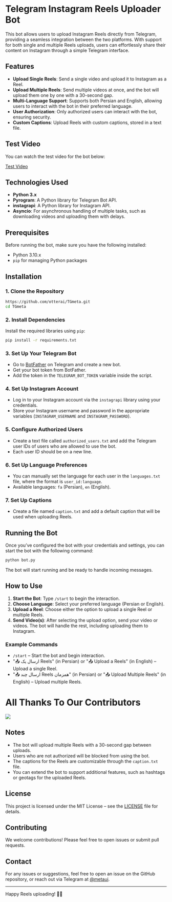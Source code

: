 
# Telegram Instagram Reels Uploader Bot

This bot allows users to upload Instagram Reels directly from Telegram, providing a seamless integration between the two platforms. With support for both single and multiple Reels uploads, users can effortlessly share their content on Instagram through a simple Telegram interface.

## Features

- **Upload Single Reels**: Send a single video and upload it to Instagram as a Reel.
- **Upload Multiple Reels**: Send multiple videos at once, and the bot will upload them one by one with a 30-second gap.
- **Multi-Language Support**: Supports both Persian and English, allowing users to interact with the bot in their preferred language.
- **User Authorization**: Only authorized users can interact with the bot, ensuring security.
- **Custom Captions**: Upload Reels with custom captions, stored in a text file.

## Test Video

You can watch the test video for the bot below:

[Test Video](https://cdn.discordapp.com/attachments/1308933497309888542/1321603575012393041/km_20241226-1_720p_25f_20241226_014618.mp4?ex=676dd6be&is=676c853e&hm=27241c592182d553076cf8c5fd77f0aef28c030772d799f4644fbb52e5fe08ff&)


## Technologies Used

- **Python 3.x**
- **Pyrogram**: A Python library for Telegram Bot API.
- **instagrapi**: A Python library for Instagram API.
- **Asyncio**: For asynchronous handling of multiple tasks, such as downloading videos and uploading them with delays.

## Prerequisites

Before running the bot, make sure you have the following installed:

- Python 3.10.x
- `pip` for managing Python packages

## Installation

### 1. Clone the Repository

```bash
https://github.com/otterai/TGmeta.git
cd TGmeta
```

### 2. Install Dependencies

Install the required libraries using `pip`:

```bash
pip install -r requirements.txt
```

### 3. Set Up Your Telegram Bot

- Go to [BotFather](https://core.telegram.org/bots#botfather) on Telegram and create a new bot.
- Get your bot token from BotFather.
- Add the token in the `TELEGRAM_BOT_TOKEN` variable inside the script.

### 4. Set Up Instagram Account

- Log in to your Instagram account via the `instagrapi` library using your credentials.
- Store your Instagram username and password in the appropriate variables (`INSTAGRAM_USERNAME` and `INSTAGRAM_PASSWORD`).

### 5. Configure Authorized Users

- Create a text file called `authorized_users.txt` and add the Telegram user IDs of users who are allowed to use the bot.
- Each user ID should be on a new line.

### 6. Set Up Language Preferences

- You can manually set the language for each user in the `languages.txt` file, where the format is `user_id:language`.
- Available languages: `fa` (Persian), `en` (English).

### 7. Set Up Captions

- Create a file named `caption.txt` and add a default caption that will be used when uploading Reels.

## Running the Bot

Once you’ve configured the bot with your credentials and settings, you can start the bot with the following command:

```bash
python bot.py
```

The bot will start running and be ready to handle incoming messages.

## How to Use

1. **Start the Bot**: Type `/start` to begin the interaction.
2. **Choose Language**: Select your preferred language (Persian or English).
3. **Upload a Reel**: Choose either the option to upload a single Reel or multiple Reels.
4. **Send Video(s)**: After selecting the upload option, send your video or videos. The bot will handle the rest, including uploading them to Instagram.

### Example Commands

- `/start` – Start the bot and begin interaction.
- "📤 ارسال یک Reels" (in Persian) or "📤 Upload a Reels" (in English) – Upload a single Reel.
- "📤 ارسال چند Reels همزمان" (in Persian) or "📤 Upload Multiple Reels" (in English) – Upload multiple Reels.


# All Thanks To Our Contributors

<a href="https://github.com/otterai/TGmeta/graphs/contributors">
  <img src="https://contrib.rocks/image?repo=otterai/TGmeta" />
</a>



## Notes

- The bot will upload multiple Reels with a 30-second gap between uploads.
- Users who are not authorized will be blocked from using the bot.
- The captions for the Reels are customizable through the `caption.txt` file.
- You can extend the bot to support additional features, such as hashtags or geotags for the uploaded Reels.

## License

This project is licensed under the MIT License – see the [LICENSE](LICENSE) file for details.

## Contributing

We welcome contributions! Please feel free to open issues or submit pull requests.

## Contact

For any issues or suggestions, feel free to open an issue on the GitHub repository, or reach out via Telegram at [@metaui](t.me/metaui).

---

Happy Reels uploading! 🎥🚀
